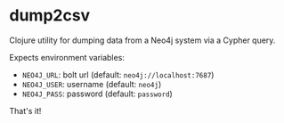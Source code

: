 # dump2csv

Clojure utility for dumping data from a Neo4j system via a Cypher query.

Expects environment variables:

- `NEO4J_URL`: bolt url (default: `neo4j://localhost:7687`)
- `NEO4J_USER`: username (default: `neo4j`)
- `NEO4J_PASS`: password (default: `password`)


That's it!
